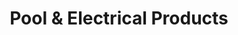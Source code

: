 ---
title: "Pool & Electrical Products"
url: /tempe/pool-and-electrical-products/
shop: swimming pool
---